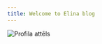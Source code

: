 ```yaml
---
title: Welcome to Elina blog
---
```


![Profila attēls](https://user-images.githubusercontent.com/129928522/230892692-035b317d-bb77-4914-aba8-326e8486caac.png)
